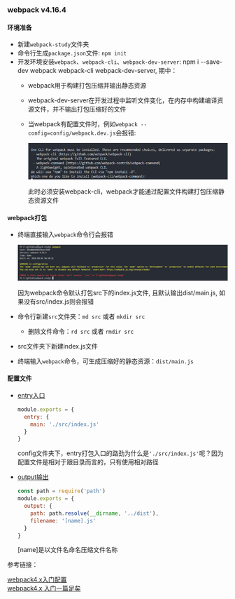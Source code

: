 ### webpack v4.16.4



#### 环境准备

* 新建`webpack-study`文件夹
* 命令行生成`package.json`文件: `npm init`
* 开发环境安装`webpack`、`webpack-cli`、`webpack-dev-server`: npm i --save-dev webpack webpack-cli webpack-dev-server, 期中：
  - webpack用于构建打包压缩并输出静态资源
  - webpack-dev-server在开发过程中监听文件变化，在内存中构建编译资源文件，并不输出打包压缩好的文件
  - 当webpack有配置文件时，例如`webpack --config=config/webpack.dev.js`会报错:

    ![avatar](./imgs/webpack-cli-i.png)

    此时必须安装webpack-cli，webpack才能通过配置文件构建打包压缩静态资源文件

#### webpack打包

* 终端直接输入`webpack`命令行会报错

  ![avatar](./imgs/webpack-error1.png)

  因为webpack命令默认打包src下的index.js文件, 且默认输出dist/main.js, 如果没有src/index.js则会报错

* 命令行新建`src`文件夹：`md src` 或者 `mkdir src`
  - 删除文件命令：`rd src` 或者 `rmdir src`
* src文件夹下新建index.js文件
* 终端输入`webpack`命令，可生成压缩好的静态资源：`dist/main.js`

#### 配置文件

* [entry入口](https://www.webpackjs.com/concepts/entry-points/#%E5%8D%95%E4%B8%AA%E5%85%A5%E5%8F%A3-%E7%AE%80%E5%86%99-%E8%AF%AD%E6%B3%95)

  ```js
  module.exports = {
    entry: {
      main: './src/index.js'
    }
  }
  ```
  config文件夹下，entry打包入口的路劲为什么是`'./src/index.js'`呢？因为配置文件是相对于跟目录而言的，只有使用相对路径

* [output输出](https://www.webpackjs.com/concepts/output/)

  ```js
  const path = require('path')
  module.exports = {
    output: {
      path: path.resolve(__dirname, '../dist'),
      filename: '[name].js'
    }
  }
  ```
  [name]是以文件名命名压缩文件名称

参考链接：

[webpack4.x入门配置](https://www.jianshu.com/p/6712e4e4b8fe)<br/>
[webpack4.x 入门一篇足矣](https://juejin.im/post/5b2b9a00e51d45587b48075e)
